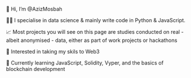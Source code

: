 👋 Hi, I’m @AzizMosbah

👨‍💻 I specialise in data science & mainly write code in Python & JavaScript. 

📈 Most projects you will see on this page are studies conducted on real - albeit anonymised - data, either as part of work projects or hackathons

👀 Interested in taking my skils to Web3

🌱 Currently learning JavaScript, Solidity, Vyper, and the basics of blockchain development

<!---
AzizMosbah/AzizMosbah is a ✨ special ✨ repository because its `README.md` (this file) appears on your GitHub profile.
You can click the Preview link to take a look at your changes.
--->
